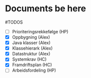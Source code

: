 # Documents be here

#TODOS

 * [ ] Prioriteringsrekkefølge (HP)
 * [x] Oppbygning (Alex)
 * [x] Java klasser (Alex)
 * [x] Klassehierark (Alex)
 * [x] Datastruktur (Alex)
 * [x] Systemkrav (HC)
 * [x] Framdriftsplan (HC)
 * [ ] Arbeidsfordeling (HP)
